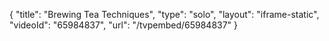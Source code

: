 {
    "title": "Brewing Tea Techniques",
    "type": "solo",
    "layout": "iframe-static",
    "videoId": "65984837",
    "url": "\/tvpembed\/65984837"
}
